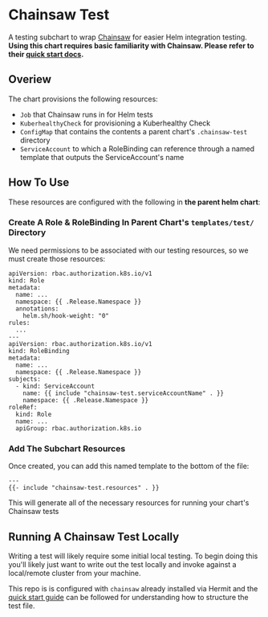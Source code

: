 # Chainsaw Test

A testing subchart to wrap [Chainsaw](https://github.com/kyverno/chainsaw) for easier Helm integration testing. **Using this chart requires basic familiarity with Chainsaw. Please refer to their [quick start docs](https://kyverno.github.io/chainsaw/latest/quick-start/).**

## Overiew

The chart provisions the following resources:

- `Job` that Chainsaw runs in for Helm tests
- `KuberhealthyCheck` for provisioning a Kuberhealthy Check
- `ConfigMap` that contains the contents a parent chart's `.chainsaw-test` directory
- `ServiceAccount` to which a RoleBinding can reference through a named template that outputs the ServiceAccount's name

## How To Use

These resources are configured with the following in **the parent helm chart**:

### Create A Role & RoleBinding In Parent Chart's `templates/test/` Directory

We need permissions to be associated with our testing resources, so we must create those resources:
```
apiVersion: rbac.authorization.k8s.io/v1
kind: Role
metadata:
  name: ...
  namespace: {{ .Release.Namespace }}
  annotations:
    helm.sh/hook-weight: "0"
rules:
  ...
---
apiVersion: rbac.authorization.k8s.io/v1
kind: RoleBinding
metadata:
  name: ...
  namespace: {{ .Release.Namespace }}
subjects:
  - kind: ServiceAccount
    name: {{ include "chainsaw-test.serviceAccountName" . }}
    namespace: {{ .Release.Namespace }}
roleRef:
  kind: Role
  name: ...
  apiGroup: rbac.authorization.k8s.io
```

### Add The Subchart Resources

Once created, you can add this named template to the bottom of the file:

```
---
{{- include "chainsaw-test.resources" . }}

```

This will generate all of the necessary resources for running your chart's Chainsaw tests

## Running A Chainsaw Test Locally

Writing a test will likely require some initial local testing. To begin doing this you'll likely just want to write out the test locally and invoke against a local/remote cluster from your machine.

This repo is is configured with `chainsaw` already installed via Hermit and the [quick start guide](https://kyverno.github.io/chainsaw/latest/quick-start/) can be followed for understanding how to structure the test file.
